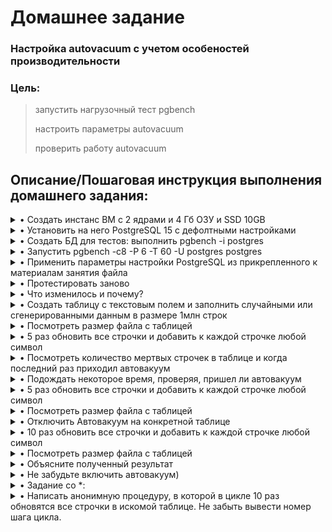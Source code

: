 # **Домашнее задание**

### Настройка autovacuum с учетом особеностей производительности
### Цель:
  
> 
>    запустить нагрузочный тест pgbench
>    
>    настроить параметры autovacuum
>
>    проверить работу autovacuum

## **Описание/Пошаговая инструкция выполнения домашнего задания:**

<details><summary>• Создать инстанс ВМ с 2 ядрами и 4 Гб ОЗУ и SSD 10GB</summary>
  
  Использую ВМ из предыдущих заданий, с подходящей конфигурацией
```shell
zetta55@ubuntu-vm2:~$ nproc
2                               #кол-во ядер в системе
zetta55@ubuntu-vm2:~$
```
</details>

<details><summary>• Установить на него PostgreSQL 15 с дефолтными настройками</summary>

```shell
zetta55@ubuntu-vm2:~$ sudo -u postgres pg_lsclusters
[sudo] password for zetta55:
Ver Cluster Port Status Owner    Data directory   Log file
15  main    5432 online postgres /mnt/10G/15/main /var/log/postgresql/postgresql-15-main.log
zetta55@ubuntu-vm2:~$ free

```
</details>

<details><summary>• Создать БД для тестов: выполнить pgbench -i postgres</summary>

  Создал тестовую базу по мануалу https://www.postgrespro.ru/education/demodb
  
```shell
zetta55@ubuntu-vm2:/mnt/10G$ ls -la
total 909280
drwxr-xr-x 4 postgres postgres      4096 мая  3 17:35 .
drwxr-xr-x 3 root     root          4096 апр 25 13:32 ..
drwxr-xr-x 3 postgres postgres      4096 апр 24 15:55 15
-rw-rw-r-- 1 postgres postgres 931068524 мая  3 17:30 demo-big-20170815.sql
drwx------ 2 postgres postgres     16384 апр 24 17:14 lost+found
zetta55@ubuntu-vm2:/mnt/10G$ sudo -u postgres psql -f demo-big-20170815.sql -U postgres
SET
psql:demo-big-20170815.sql:17: ERROR:  database "demo" does not exist
CREATE DATABASE
You are now connected to database "demo" as user "postgres".

zetta55@ubuntu-vm2:/mnt/10G$ sudo -u postgres psql demo
psql (15.2 (Ubuntu 15.2-1.pgdg22.04+1))
Type "help" for help.

demo=# \dt
               List of relations
  Schema  |      Name       | Type  |  Owner
----------+-----------------+-------+----------
 bookings | aircrafts_data  | table | postgres
 bookings | airports_data   | table | postgres
 bookings | boarding_passes | table | postgres
 bookings | bookings        | table | postgres
 bookings | flights         | table | postgres
 bookings | seats           | table | postgres
 bookings | ticket_flights  | table | postgres
 bookings | tickets         | table | postgres
(8 rows)

demo=# \q

zetta55@ubuntu-vm2:/mnt/10G$ sudo -u postgres pgbench -i demo
dropping old tables...
creating tables...
generating data (client-side)...
100000 of 100000 tuples (100%) done (elapsed 0.04 s, remaining 0.00 s)
vacuuming...
creating primary keys...
done in 0.13 s (drop tables 0.01 s, create tables 0.00 s, client-side generate 0.06 s, vacuum 0.03 s, primary keys 0.03 s).
zetta55@ubuntu-vm2:/mnt/10G$ 
```
</details>

<details><summary>• Запустить pgbench -c8 -P 6 -T 60 -U postgres postgres</summary>

  в моём случае тестирую demo
```shell
zetta55@ubuntu-vm2:/mnt/10G$ sudo -u postgres pgbench -c8 -P 6 -T 60 -U postgres demo
pgbench (15.2 (Ubuntu 15.2-1.pgdg22.04+1))
starting vacuum...end.
progress: 6.0 s, 759.3 tps, lat 10.473 ms stddev 6.615, 0 failed
progress: 12.0 s, 765.2 tps, lat 10.434 ms stddev 6.957, 0 failed
progress: 18.0 s, 764.8 tps, lat 10.437 ms stddev 7.071, 0 failed
progress: 24.0 s, 758.0 tps, lat 10.532 ms stddev 7.095, 0 failed
progress: 30.0 s, 760.0 tps, lat 10.499 ms stddev 6.753, 0 failed
progress: 36.0 s, 764.3 tps, lat 10.448 ms stddev 6.717, 0 failed
progress: 42.0 s, 764.4 tps, lat 10.442 ms stddev 6.828, 0 failed
progress: 48.0 s, 769.2 tps, lat 10.375 ms stddev 6.856, 0 failed
progress: 54.0 s, 754.5 tps, lat 10.580 ms stddev 6.655, 0 failed
progress: 60.0 s, 762.8 tps, lat 10.461 ms stddev 6.840, 0 failed
transaction type: <builtin: TPC-B (sort of)>
scaling factor: 1
query mode: simple
number of clients: 8
number of threads: 1
maximum number of tries: 1
duration: 60 s
number of transactions actually processed: 45743
number of failed transactions: 0 (0.000%)
latency average = 10.470 ms
latency stddev = 6.842 ms
initial connection time = 12.589 ms
tps = 762.280387 (without initial connection time)
zetta55@ubuntu-vm2:/mnt/10G$

```
</details>

<details><summary>• Применить параметры настройки PostgreSQL из прикрепленного к материалам занятия файла</summary>

```shell
```
</details>

<details><summary>• Протестировать заново</summary>

```shell
```
</details>

<details><summary>• Что изменилось и почему?</summary>

```shell
```
</details>

<details><summary>• Создать таблицу с текстовым полем и заполнить случайными или сгенерированными данным в размере 1млн строк</summary>

```shell
```
</details>

<details><summary>• Посмотреть размер файла с таблицей</summary>

```shell
```
</details>

<details><summary>• 5 раз обновить все строчки и добавить к каждой строчке любой символ</summary>

```shell
```
</details>

<details><summary>• Посмотреть количество мертвых строчек в таблице и когда последний раз приходил автовакуум</summary>

```shell
```
</details>

<details><summary>• Подождать некоторое время, проверяя, пришел ли автовакуум</summary>

```shell
```
</details>

<details><summary>• 5 раз обновить все строчки и добавить к каждой строчке любой символ</summary>

```shell
```
</details>

<details><summary>• Посмотреть размер файла с таблицей</summary>

```shell
```
</details>

<details><summary>• Отключить Автовакуум на конкретной таблице</summary>

```shell
```
</details>

<details><summary>• 10 раз обновить все строчки и добавить к каждой строчке любой символ</summary>

```shell
```
</details>

<details><summary>• Посмотреть размер файла с таблицей</summary>

```shell
```
</details>

<details><summary>• Объясните полученный результат</summary>

```shell
```
</details>

<details><summary>• Не забудьте включить автовакуум)</summary>

```shell
```
</details>

<details><summary>• Задание со *:</summary>

```shell
```
</details>

<details><summary>• Написать анонимную процедуру, в которой в цикле 10 раз обновятся все строчки в искомой таблице. Не забыть вывести номер шага цикла.</summary>

```shell
```
</details>
